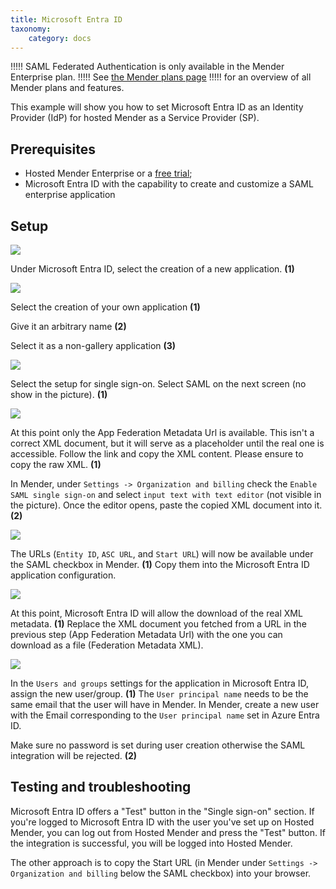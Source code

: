 ```yaml
---
title: Microsoft Entra ID
taxonomy:
    category: docs
---
```


!!!!! SAML Federated Authentication is only available in the Mender Enterprise plan.
!!!!! See [the Mender plans page](https://mender.io/pricing/plans?target=_blank)
!!!!! for an overview of all Mender plans and features.

This example will show you how to set Microsoft Entra ID as an Identity Provider (IdP) for hosted Mender as a Service Provider (SP).


## Prerequisites

* Hosted Mender Enterprise or a [free trial](https://mender.io/demo);
* Microsoft Entra ID with the capability to create and customize a SAML enterprise application


## Setup

![](01-new-application.png)

Under Microsoft Entra ID, select the creation of a new application. **(1)** 

![](02-create-new-app.png)

Select the creation of your own application **(1)** 

Give it an arbitrary name **(2)** 

Select it as a non-gallery application **(3)** 


![](03-confing-ent-app.png)

Select the setup for single sign-on. Select SAML on the next screen (no show in the picture). **(1)** 
 
![](04-initial_xml.png)

At this point only the App Federation Metadata Url is available. This isn't a correct XML document, but it will serve as a placeholder until the real one is accessible.
Follow the link and copy the XML content. Please ensure to copy the raw XML.  **(1)**


In Mender, under `Settings -> Organization and billing` check the `Enable SAML single sign-on` and select `input text with text editor` (not visible in the picture).
Once the editor opens, paste the copied XML document into it. **(2)**



![](05-tenant-urls.png)

The URLs (`Entity ID`, `ASC URL`, and `Start URL`) will now be available under the SAML checkbox in Mender. **(1)**
Copy them into the Microsoft Entra ID application configuration. 


![](06-real-metadata.png)

At this point, Microsoft Entra ID will allow the download of the real XML metadata. **(1)**
Replace the XML document you fetched from a URL in the previous step (App Federation Metadata Url) with the one you can download as a file (Federation Metadata XML).


![](07-create-mender-user.png)

In the `Users and groups` settings for the application in Microsoft Entra ID, assign the new user/group. **(1)**
The `User principal name` needs to be the same email that the user will have in Mender.
In Mender, create a new user with the Email corresponding to the `User principal name` set in Azure Entra ID.

Make sure no password is set during user creation otherwise the SAML integration will be rejected. **(2)**


## Testing and troubleshooting

Microsoft Entra ID offers a "Test" button in the "Single sign-on" section.
If you're logged to Microsoft Entra ID with the user you've set up on Hosted Mender, you can log out from Hosted Mender and press the "Test" button. 
If the integration is successful, you will be logged into Hosted Mender.


The other approach is to copy the Start URL (in Mender under `Settings -> Organization and billing` below the SAML checkbox) into your browser.

